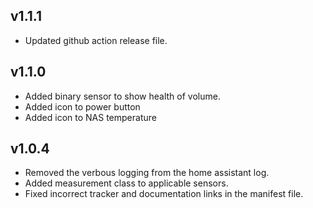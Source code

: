 ## v1.1.1
- Updated github action release file.
## v1.1.0

- Added binary sensor to show health of volume.
- Added icon to power button
- Added icon to NAS temperature

## v1.0.4

- Removed the verbous logging from the home assistant log.
- Added measurement class to applicable sensors.
- Fixed incorrect tracker and documentation links in the manifest file.
